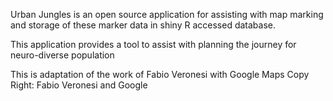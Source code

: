 Urban Jungles is an open source application for assisting with map marking and storage of these marker data in shiny R accessed database.

This application provides a tool to assist with planning the journey for neuro-diverse population

This is adaptation of the work of Fabio Veronesi with Google Maps
Copy Right: Fabio Veronesi and Google
